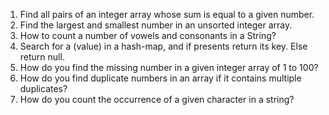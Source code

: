 1. Find all pairs of an integer array whose sum is equal to a given number.
2. Find the largest and smallest number in an unsorted integer array.
3. How to count a number of vowels and consonants in a String?
4. Search for a (value) in a hash-map, and if presents return its key. Else
return null.
5. How do you find the missing number in a given integer array of 1 to 100? 
6. How do you find duplicate numbers in an array if it contains multiple
duplicates? 
7. How do you count the occurrence of a given character in a string? 
